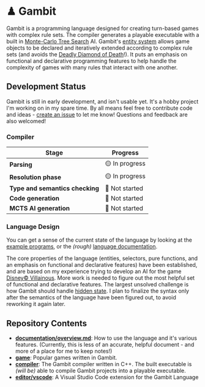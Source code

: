 # ♟ Gambit

Gambit is a programming language designed for creating turn-based games with complex rule sets. The compiler generates a playable executable with a built in [Monte-Carlo Tree Search](https://en.wikipedia.org/wiki/Monte_Carlo_tree_search) AI. Gambit's [entity system](/documentation/overview.md#1-entities) allows game objects to be declared and iteratively extended according to complex rule sets (and avoids the [Deadly Diamond of Death](https://en.wikipedia.org/wiki/Multiple_inheritance#The_diamond_problem)!). It puts an emphasis on functional and declarative programming features to help handle the complexity of games with many rules that interact with one another.

## Development Status

Gambit is still in early development, and isn't usable yet. It's a hobby project I'm working on in my spare time. By all means feel free to contribute code and ideas - [create an issue](/issues/new) to let me know! Questions and feedback are also welcomed!

### Compiler

| Stage                           | Progress       |
| ------------------------------- | -------------- |
| **Parsing**                     | 🟡 In progress |
| **Resolution phase**            | 🟡 In progress |
| **Type and semantics checking** | 🔴 Not started |
| **Code generation**             | 🔴 Not started |
| **MCTS AI generation**          | 🔴 Not started |

### Language Design

You can get a sense of the current state of the language by looking at the [example programs](game), or the _(rough)_ [language documentation](documentation/overview.md).

The core properties of the language (entities, selectors, pure functions, and an emphasis on functional and declarative features) have been established, and are based on my experience trying to develop an AI for the game [Disney© Villainous](https://www.ravensburger.co.uk/en-GB/products/games/experience/villainous). More work is needed to figure out the most helpful set of functional and declarative features. The largest unsolved challenge is how Gambit should handle [hidden state](https://en.wikipedia.org/wiki/Perfect_information). I plan to finalize the syntax only after the semantics of the language have been figured out, to avoid reworking it again later.

## Repository Contents

-   **[documentation/overview.md](documentation/overview.md)**: How to use the language and it's various features. (Currently, this is less of an accurate, helpful document - and more of a place for me to keep notes!)
-   **[game](game)**: Popular games written in Gambit.
-   **[compiler](compiler)**: The Gambit compiler written in C++. The built executable is _(will be)_ able to compile Gambit projects into a playable executable.
-   **[editor/vscode](editor/vscode)**: A Visual Studio Code extension for the Gambit Language
